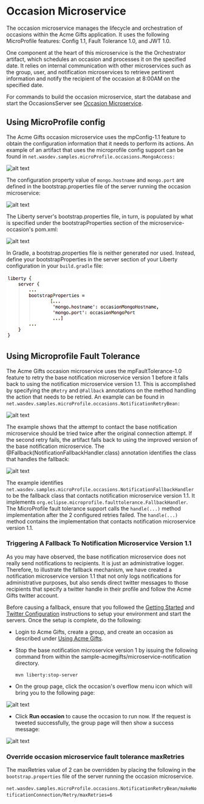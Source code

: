 # Occasion Microservice

The occasion microservice manages the lifecycle and orchestration of occasions within the Acme Gifts application. It uses the following MicroProfile features: Config 1.1, Fault Tolerance 1.0, and JWT 1.0.   

One component at the heart of this microservice is the the Orchestrator artifact, which schedules an occasion and processes it on the specified date. It relies on internal communication with other microservices such as the group, user, and notification microservices to retrieve pertinent information and notify the recipient of the occasion at 8:00AM on the specified date.

For commands to build the occasion microservice, start the database and start the OccasionsServer see [Occasion Microservice](../README.md).
    
## Using MicroProfile config

The Acme Gifts occasion microservice uses the mpConfig-1.1 feature to obtain the configuration information that it needs to perform its actions. An example of an artifact that uses the microprofile config support can be found in `net.wasdev.samples.microProfile.occasions.MongoAccess:`


![alt text](collateral/mpConfig.bmp)  


The configuration property value of `mongo.hostname` and `mongo.port` are defined in the bootstrap.properties file of the server running the occasion microservice:


![alt text](collateral/occasionBootstrapProperties.bmp)  


The Liberty server's bootstrap.properties file, in turn, is populated by what is specified under the bootstrapProperties section of the microservice-occasion's pom.xml:  

   
![alt text](collateral/pomBootstrapProperties.bmp)

In Gradle, a bootstrap.properties file is neither generated nor used. Instead, define your bootstrapProperties in the server section of your Liberty configuration in your `build.gradle` file:

![alt text](collateral/gradleBootstrapProperties.bmp)


## Using Microprofile Fault Tolerance

The Acme Gifts occasion microservice uses the mpFaultTolerance-1.0 feature to retry the base notification microservice version 1 before it falls back to using the notification microservice version 1.1. This is accomplished by specifying the `@Retry` and `@Fallback` annotations on the method handling the action that needs to be retried. An example can be found in  `net.wasdev.samples.microProfile.occasions.NotificationRetryBean:`


![alt text](collateral/retryAndFallback.bmp)


The example shows that the attempt to contact the base notification microservice should be tried twice after the original connection attempt. If the second retry fails, the artifact falls back to using the improved version of the base notification microservice. The @Fallback(NotificationFallbackHandler.class) annotation identifies the class that handles the fallback: 

   
![alt text](collateral/notificationFallbackHandler.bmp)


The example identifies `net.wasdev.samples.microProfile.occasions.NotificationFallbackHandler` to be the fallback class that contacts notification microservice version 1.1. It implements `org.eclipse.microprofile.faulttolerance.FallbackHandler`. The MicroProfile fault tolerance support calls the `handle(...)` method implementation after the 2 configured retries failed. The `handle(...)` method contains the implementation that contacts notification microservice version 1.1.

### Triggering A Fallback To Notification Microservice Version 1.1

As you may have observed, the base notification microservice does not really send notifications to recipients. It is just an administrative logger. Therefore, to illustrate the fallback mechanism, we have created a notification microservice version 1.1 that not only logs notifications for administrative purposes, but also sends direct twitter messages to those recipients that specify a twitter handle in their profile and follow the Acme Gifts twitter account.


Before causing a fallback, ensure that you followed the [Getting Started](../README.md) and [Twitter Configuration](../README.md) instructions to setup your environment and start the servers. Once the setup is complete, do the following:

* Login to Acme Gifts, create a group, and create an occasion as described under [Using Acme Gifts](../front-end-ui/README.md).

* Stop the base notification microservice version 1 by issuing the following command from within the sample-acmegifts/microservice-notification directory. 
  
      mvn liberty:stop-server
   
* On the group page, click the occasion's overflow menu icon which will bring you to the following page:


![alt text](../front-end-ui/collateral/groupOccasionOverflowMenu.bmp)
    
    
* Click **Run occasion** to cause the occasion to run now. If the request is tweeted successfully, the group page will then show a success message:
  
  
![alt text](../front-end-ui/collateral/groupOccasionNotificationTweeted.bmp)


### Override occasion microservice fault tolerance maxRetries

The maxRetries value of 2 can be overridden by placing the following in the `bootstrap.properties` file of the server running the occasion microservice.
 
`net.wasdev.samples.microProfile.occasions.NotificationRetryBean/makeNotificationConnection/Retry/maxRetries=6`


